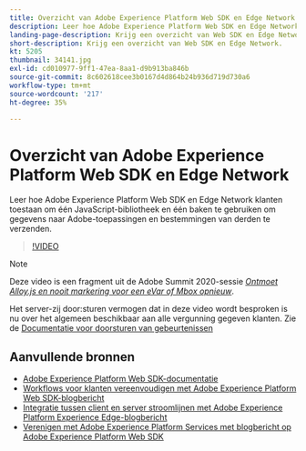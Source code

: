 ```yaml
---
title: Overzicht van Adobe Experience Platform Web SDK en Edge Network
description: Leer hoe Adobe Experience Platform Web SDK en Edge Network klanten toestaan om één JavaScript-bibliotheek en één baken te gebruiken om gegevens naar Adobe-toepassingen en bestemmingen van derden te verzenden.
landing-page-description: Krijg een overzicht van Web SDK en Edge Network.
short-description: Krijg een overzicht van Web SDK en Edge Network.
kt: 5205
thumbnail: 34141.jpg
exl-id: cd010977-9ff1-47ea-8aa1-d9b913ba846b
source-git-commit: 8c602618cee3b0167d4d864b24b936d719d730a6
workflow-type: tm+mt
source-wordcount: '217'
ht-degree: 35%

---
```


# Overzicht van Adobe Experience Platform Web SDK en Edge Network

Leer hoe Adobe Experience Platform Web SDK en Edge Network klanten toestaan om één JavaScript-bibliotheek en één baken te gebruiken om gegevens naar Adobe-toepassingen en bestemmingen van derden te verzenden.

>[!VIDEO](https://video.tv.adobe.com/v/34141?quality=12&learn=on)

>[!NOTE]
>
>Deze video is een fragment uit de Adobe Summit 2020-sessie *[Ontmoet Alloy.js en nooit markering voor een eVar of Mbox opnieuw](https://business.adobe.com/summit/2020/with-alloy-js-never-tag-for-an-evar-or-mbox-again.html)*.
>
>Het server-zij door:sturen vermogen dat in deze video wordt besproken is nu over het algemeen beschikbaar aan alle vergunning gegeven klanten. Zie de [Documentatie voor doorsturen van gebeurtenissen](https://experienceleague.adobe.com/docs/experience-platform/tags/event-forwarding/overview.html)

## Aanvullende bronnen

* [Adobe Experience Platform Web SDK-documentatie](https://experienceleague.adobe.com/docs/experience-platform/edge/home.html)
* [Workflows voor klanten vereenvoudigen met Adobe Experience Platform Web SDK-blogbericht](https://medium.com/adobetech/simplifying-customer-workflows-with-adobe-experience-platform-web-sdk-4e54fe134f4a)
* [Integratie tussen client en server stroomlijnen met Adobe Experience Platform Experience Edge-blogbericht](https://medium.com/adobetech/streamlining-client-server-integrations-with-adobe-experience-platform-experience-edge-1caaef887172)
* [Verenigen met Adobe Experience Platform Services met blogbericht op Adobe Experience Platform Web SDK](https://medium.com/adobetech/unify-your-adobe-experience-platform-services-with-adobe-experience-platform-web-sdk-75cf6851a9fc)
